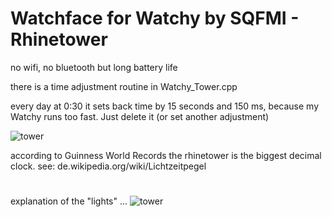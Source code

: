 
# Watchface for Watchy by SQFMI - Rhinetower
no wifi, no bluetooth but long battery life 

there is a time adjustment routine in Watchy_Tower.cpp

every day at 0:30 it sets back time by 15 seconds and 150 ms, because my Watchy runs too fast. Just delete it (or set another adjustment) 

![tower](https://github.com/MartMarq/Watchy_Watchface_Rhinetower/assets/139223739/ccc54438-bc1d-4860-8e41-3424e8873aec)

according to Guinness World Records the rhinetower is the biggest decimal clock.
see:  de.wikipedia.org/wiki/Lichtzeitpegel
#
explanation of the "lights" ...
![tower](https://github.com/MartMarq/Watchy_Watchface_Rhinetower/assets/139223739/ffa9ebc3-a95e-4447-9692-f6282a435e0c)
